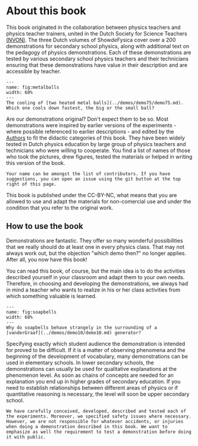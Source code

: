 # About this book

This book originated in the collaboration between physics teachers and physics teacher trainers, united in the Dutch Society for Science Teachers [(NVON)](https://nvon.nl). The three Dutch volumes of Show*de*Fysica cover over a 200 demonstrations for secondary school physics, along with additional text on the pedagogy of physics demonstrations. Each of these demonstrations are tested by various secondary school physics teachers and their technicians ensuring that these demonstrations have value in their description and are accessible by teacher. 

```{figure} Figures/metalballs.jpeg
---
name: fig:metalballs
width: 60%
---
The cooling of [two heated metal balls](../demos/demo75/demo75.md). Which one cools down fastest, the big or the small ball?
```

Are our demonstrations original? Don't expect them to be so. Most demonstrations were inspired by earlier versions of the experiments - where possible referenced to earlier descriptions - and edited by the [Authors](Authors) to fit the didactic categories of this book. They have been widely tested in Dutch physics education by large group of physics teachers and technicians who were willing to cooperate. You find a list of names of those who took the pictures, drew figures, tested the materials or helped in writing this version of the book. 

```{tip}
Your name can be amongst the list of contributors. If you have suggestions, you can open an issue using the git button at the top right of this page.
```

This book is published under the CC-BY-NC, what means that you are allowed to use and adapt the materials for non-comercial use and under the condition that you refer to the original work. 

## How to use the book
Demonstrations are fantastic. They offer so many wonderful possibilities that we really should do at least one in every physics class. That may not always work out, but the objection "which demo then?" no longer applies. After all, you now have this book!

You can read this book, of course, but the main idea is to do the activities described yourself in your classroom and adapt them to your own needs. Therefore, in choosing and developing the demonstrations, we always had in mind a teacher who wants to realize in his or her class activities from which something valuable is learned.

```{figure} Figures/soapbells.jpg
---
name: fig:soapbells
width: 60%
---
Why do soapbells behave strangely in the surrounding of a [vanderGraaf](../demos/demo10/demo10.md) generator?
```

Specifying exactly which student audience the demonstration is intended for proved to be difficult. If it is a matter of observing phenomena and the beginning of the development of vocabulary, many demonstrations can be used in elementary schools. In lower secondary schools, the demonstrations can usually be used for qualitative explanations at the phenomenon level. As soon as chains of concepts are needed for an explanation you end up in higher grades of secondary education. If you need to establish relationships between different areas of physics or if quantitative reasoning is necessary, the level will soon be upper secondary school.

```{Warning}
We have carefully conceived, developed, described and tested each of the experiments. Moreover, we specified safety issues where necessary. However, we are not responsible for whatever accidents, or injuries when doing a demonstration described in this book. We want to emphasize as well the requirement to test a demonstration before doing it with public. 
```